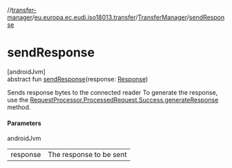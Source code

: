 //[transfer-manager](../../../index.md)/[eu.europa.ec.eudi.iso18013.transfer](../index.md)/[TransferManager](index.md)/[sendResponse](send-response.md)

# sendResponse

[androidJvm]\
abstract fun [sendResponse](send-response.md)(response: [Response](../../eu.europa.ec.eudi.iso18013.transfer.response/-response/index.md))

Sends response bytes to the connected reader To generate the response, use the [RequestProcessor.ProcessedRequest.Success.generateResponse](../../eu.europa.ec.eudi.iso18013.transfer.response/-request-processor/-processed-request/-success/generate-response.md) method.

#### Parameters

androidJvm

| | |
|---|---|
| response | The response to be sent |
